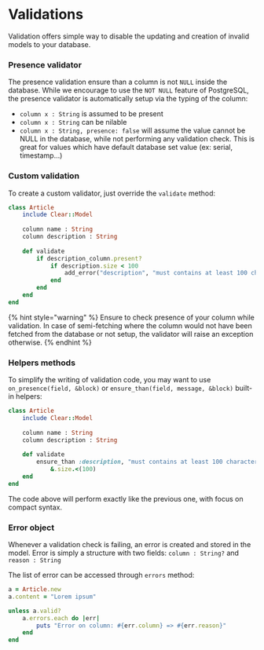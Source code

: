 # Validations

Validation offers simple way to disable the updating and creation of invalid models to your database. 

### Presence validator

The presence validation ensure than a column is not `NULL` inside the database. While we encourage to use the `NOT NULL` feature of PostgreSQL, the presence validator is automatically setup via the typing of the column:

* `column x : String` is assumed to be present
* `column x : String` can be nilable
* `column x : String, presence: false` will assume the value cannot be NULL in the database, while not performing any validation check. This is great for values which have default database set value \(ex: serial, timestamp...\)

### Custom validation

To create a custom validator, just override the `validate` method:

```ruby
class Article
    include Clear::Model
    
    column name : String
    column description : String
    
    def validate
        if description_column.present?
            if description.size < 100
                add_error("description", "must contains at least 100 characters")
            end
        end
    end
end
```

{% hint style="warning" %}
Ensure to check presence of your column while validation. In case of semi-fetching where the column would not have been fetched from the database or not setup, the validator will raise an exception otherwise. 
{% endhint %}

### Helpers methods

To simplify the writing of validation code, you may want to use `on_presence(field, &block)` or `ensure_than(field, message, &block)` built-in helpers:

```ruby
class Article
    include Clear::Model
    
    column name : String
    column description : String
    
    def validate
        ensure_than :description, "must contains at least 100 characters", 
            &.size.<(100)
    end
end
```

The code above will perform exactly like the previous one, with focus on compact syntax.

### Error object

Whenever a validation check is failing, an error is created and stored in the model. Error is simply a structure with two fields: `column : String?` and `reason : String`

 The list of error can be accessed through `errors` method:

```ruby
a = Article.new
a.content = "Lorem ipsum"

unless a.valid?
    a.errors.each do |err|
        puts "Error on column: #{err.column} => #{err.reason}" 
    end
end
```



